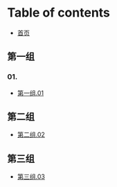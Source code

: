 # Table of contents

* [首页](README.md)

## 第一组
### 01.

* [第一组.01](di-yi-zu/untitled.md)

## 第二组

* [第二组.02](di-er-zu/di-yi-zhang.md)

## 第三组

* [第三组.03](di-san-zu/untitled-1.md)

